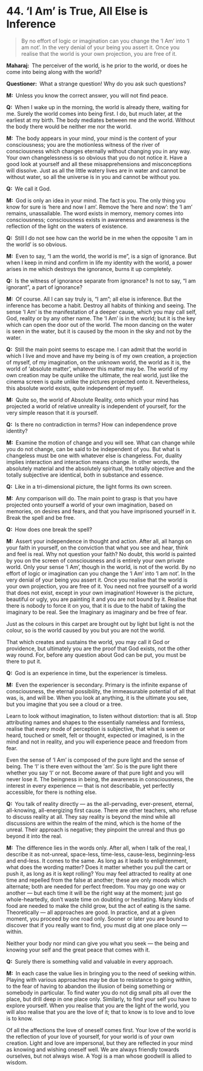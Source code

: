 # 44. ‘I Am’ is True, All Else is Inference

>By no effort of logic or imagination can you change the ‘I Am’ into ‘I am not’. In the very denial of your being you assert it. Once you realise that the world is your own projection, you are free of it.

**Maharaj:**&ensp;The perceiver of the world, is he prior to the world, or does he come into being along with the world?

**Questioner:**&ensp;What a strange question! Why do you ask such questions?

**M:**&ensp;Unless you know the correct answer, you will not find peace.

**Q:**&ensp;When I wake up in the morning, the world is already there, waiting for me. Surely the world comes into being first. I do, but much later, at the earliest at my birth. The body mediates between me and the world. Without the body there would be neither me nor the world.

**M:**&ensp;The body appears in your mind, your mind is the content of your consciousness; you are the motionless witness of the river of consciousness which changes eternally without changing you in any way. Your own changelessness is so obvious that you do not notice it. Have a good look at yourself and all these misapprehensions and misconceptions will dissolve. Just as all the little watery lives are in water and cannot be without water, so all the universe is in you and cannot be without you.

**Q:**&ensp;We call it God.

**M:**&ensp;God is only an idea in your mind. The fact is you. The only thing you know for sure is ‘here and now I am’. Remove the ‘here and now’: the ‘I am’ remains, unassailable. The word exists in memory, memory comes into consciousness; consciousness exists in awareness and awareness is the reflection of the light on the waters of existence.

**Q:**&ensp;Still I do not see how can the world be in me when the opposite ‘I am in the world’ is so obvious.

**M:**&ensp;Even to say, “I am the world, the world is me”, is a sign of ignorance. But when I keep in mind and confirm in life my identity with the world, a power arises in me which destroys the ignorance, burns it up completely.

**Q:**&ensp;Is the witness of ignorance separate from ignorance? Is not to say, “I am ignorant”, a part of ignorance?

**M:**&ensp;Of course. All I can say truly is, “I am”; all else is inference. But the inference has become a habit. Destroy all habits of thinking and seeing. The sense ‘I Am’ is the manifestation of a deeper cause, which you may call self, God, reality or by any other name. The ‘I Am’ is in the world; but it is the key which can open the door out of the world. The moon dancing on the water is seen in the water, but it is caused by the moon in the sky and not by the water.

**Q:**&ensp;Still the main point seems to escape me. I can admit that the world in which I live and move and have my being is of my own creation, a projection of myself, of my imagination, on the unknown world, the world as it is, the world of ‘absolute matter’, whatever this matter may be. The world of my own creation may be quite unlike the ultimate, the real world, just like the cinema screen is quite unlike the pictures projected onto it. Nevertheless, this absolute world exists, quite independent of myself.

**M:**&ensp;Quite so, the world of Absolute Reality, onto which your mind has projected a world of relative unreality is independent of yourself, for the very simple reason that it *is* yourself. 

**Q:**&ensp;Is there no contradiction in terms? How can independence prove identity?

**M:**&ensp;Examine the motion of change and you will see. What can change while you do not change, can be said to be independent of you. But what is changeless must be one with whatever else is changeless. For, duality implies interaction and interaction means change. In other words, the absolutely material and the absolutely spiritual, the totally objective and the totally subjective are identical, both in substance and essence.

**Q:**&ensp;Like in a tri-dimensional picture, the light forms its own screen.

**M:**&ensp;Any comparison will do. The main point to grasp is that you have projected onto yourself a world of your own imagination, based on memories, on desires and fears, and that you have imprisoned yourself in it. Break the spell and be free.

**Q:**&ensp;How does one break the spell?

**M:**&ensp;Assert your independence in thought and action. After all, all hangs on your faith in yourself, on the conviction that what you see and hear, think and feel is real. Why not question your faith? No doubt, this world is painted by you on the screen of consciousness and is entirely your own private world. Only your sense ‘I Am’, though in the world, is not of the world. By no effort of logic or imagination can you change the ‘I Am’ into ‘I am not’. In the very denial of your being you assert it. Once you realise that the world is your own projection, you are free of it. You need not free yourself of a world that does not exist, except in your own imagination! However is the picture, beautiful or ugly, you are painting it and you are not bound by it. Realise that there is nobody to force it on you, that it is due to the habit of taking the imaginary to be real. See the Imaginary as imaginary and be free of fear. 

Just as the colours in this carpet are brought out by light but light is not the colour, so is the world caused by you but you are not the world. 

That which creates and sustains the world, you may call it God or providence, but ultimately you are the proof that God exists, not the other way round. For, before any question about God can be put, you must be there to put it.

**Q:**&ensp;God is an experience in time, but the experiencer is timeless.

**M:**&ensp;Even the experiencer is secondary. Primary is the infinite expanse of consciousness, the eternal possibility, the immeasurable potential of all that was, is, and will be. When you look at anything, it is the ultimate you see, but you imagine that you see a cloud or a tree. 

Learn to look without imagination, to listen without distortion: that is all. Stop attributing names and shapes to the essentially nameless and formless, realise that every mode of perception is subjective, that what is seen or heard, touched or smelt, felt or thought, expected or imagined, is in the mind and not in reality, and you will experience peace and freedom from fear. 

Even the sense of ‘I Am’ is composed of the pure light and the sense of being. The ‘I’ is there even without the ‘am’. So is the pure light there whether you say ‘I’ or not. Become aware of that pure light and you will never lose it. The beingness in being, the awareness in consciousness, the interest in every experience — that is not describable, yet perfectly accessible, for there is nothing else.

**Q:**&ensp;You talk of reality directly — as the all-pervading, ever-present, eternal, all-knowing, all-energizing first cause. There are other teachers, who refuse to discuss reality at all. They say reality is beyond the mind while all discussions are within the realm of the mind, which is the home of the unreal. Their approach is negative; they pinpoint the unreal and thus go beyond it into the real.

**M:**&ensp;The difference lies in the words only. After all, when I talk of the real, I describe it as not-unreal, space-less, time-less, cause-less, beginning-less and end-less. It comes to the same. As long as it leads to enlightenment, what does the wording matter? Does it matter whether you pull the cart or push it, as long as it is kept rolling? You may feel attracted to reality at one time and repelled from the false at another; these are only moods which alternate; both are needed for perfect freedom. You may go one way or another — but each time it will be the right way at the moment; just go whole-heartedly, don’t waste time on doubting or hesitating. Many kinds of food are needed to make the child grow, but the act of eating is the same. Theoretically — all approaches are good. In practice, and at a given moment, you proceed by one road only. Sooner or later you are bound to discover that if you really want to find, you must dig at one place only — within. 

Neither your body nor mind can give you what you seek — the being and knowing your self and the great peace that comes with it.

**Q:**&ensp;Surely there is something valid and valuable in every approach.

**M:**&ensp;In each case the value lies in bringing you to the need of seeking within. Playing with various approaches may be due to resistance to going within, to the fear of having to abandon the illusion of being something or somebody in particular. To find water you do not dig small pits all over the place, but drill deep in one place only. Similarly, to find your self you have to explore yourself. When you realise that you are the light of the world, you will also realise that you are the love of it; that to know is to love and to love is to know. 

Of all the affections the love of oneself comes first. Your love of the world is the reflection of your love of yourself, for your world is of your own creation. Light and love are impersonal, but they are reflected in your mind as knowing and wishing oneself well. We are always friendly towards ourselves, but not always wise. A <span data-tippy-content="One who practices <em>yoga</em>.">Yogi</span> is a man whose goodwill is allied to wisdom.

<script>
export default {
  props: ["slot-key"],
  mounted () {
    tippy("[data-tippy-content]", {allowHTML: true});
  }
}
</script>